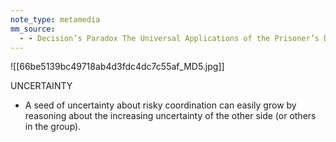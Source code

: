 ```yaml
---
note_type: metamedia
mm_source:
  - - Decision’s Paradox The Universal Applications of the Prisoner’s Dilemma  by Stefan Wendin  Medium.md
---
```


![[66be5139bc49718ab4d3fdc4dc7c55af_MD5.jpg]]

UNCERTAINTY

- A seed of uncertainty about risky coordination can easily grow by
reasoning about the increasing uncertainty of the other side (or
others in the group).

